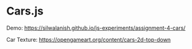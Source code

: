 # Cars.js

Demo: https://silwalanish.github.io/js-experiments/assignment-4-cars/

Car Texture: https://opengameart.org/content/cars-2d-top-down
